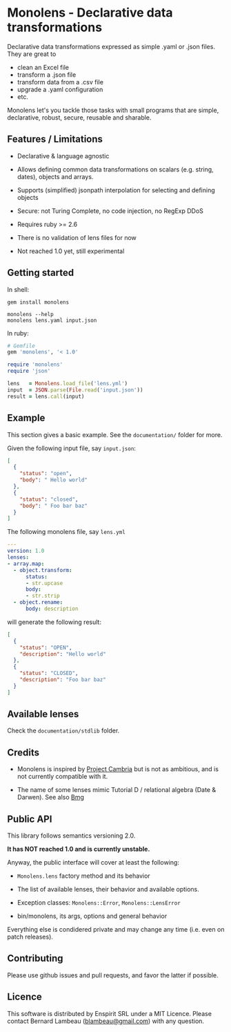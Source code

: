 # Monolens - Declarative data transformations

Declarative data transformations expressed as simple .yaml or
.json files. They are great to

- clean an Excel file
- transform a .json file
- transform data from a .csv file
- upgrade a .yaml configuration
- etc.

Monolens let's you tackle those tasks with small programs that are
simple, declarative, robust, secure, reusable and sharable.

## Features / Limitations

* Declarative & language agnostic
* Allows defining common data transformations on scalars (e.g. string, dates),
  objects and arrays.
* Supports (simplified) jsonpath interpolation for selecting and defining
  objects
* Secure: not Turing Complete, no code injection, no RegExp DDoS

* Requires ruby >= 2.6
* There is no validation of lens files for now
* Not reached 1.0 yet, still experimental

## Getting started

In shell:

```shell
gem install monolens

monolens --help
monolens lens.yaml input.json
```

In ruby:

```ruby
# Gemfile
gem 'monolens', '< 1.0'
```

```ruby
require 'monolens'
require 'json'

lens   = Monolens.load_file('lens.yml')
input  = JSON.parse(File.read('input.json'))
result = lens.call(input)
```

## Example

This section gives a basic example. See the `documentation/` folder for more.

Given the following input file, say `input.json`:

```json
[
  {
    "status": "open",
    "body": " Hello world"
  },
  {
    "status": "closed",
    "body": " Foo bar baz"
  }
]
```

The following monolens file, say `lens.yml`

```yaml
---
version: 1.0
lenses:
- array.map:
  - object.transform:
      status:
      - str.upcase
      body:
      - str.strip
  - object.rename:
      body: description
```

will generate the following result:

```json
[
  {
    "status": "OPEN",
    "description": "Hello world"
  },
  {
    "status": "CLOSED",
    "description": "Foo bar baz"
  }
]
```

## Available lenses

Check the `documentation/stdlib` folder.

## Credits

* Monolens is inspired by [Project Cambria](https://www.inkandswitch.com/cambria/)
but is not as ambitious, and is not currently compatible with it.

* The name of some lenses mimic Tutorial D / relational algebra (Date & Darwen).
  See also [Bmg](https://github.com/enspirit/bmg)

## Public API

This library follows semantics versioning 2.0.

**It has NOT reached 1.0 and is currently unstable.**

Anyway, the public interface will cover at least the following:

* `Monolens.lens` factory method and its behavior

* The list of available lenses, their behavior and available options.

* Exception classes: `Monolens::Error`, `Monolens::LensError`

* bin/monolens, its args, options and general behavior

Everything else is condidered private and may change any time
(i.e. even on patch releases).

## Contributing

Please use github issues and pull requests, and favor the latter if possible.

## Licence

This software is distributed by Enspirit SRL under a MIT Licence. Please
contact Bernard Lambeau (blambeau@gmail.com) with any question.
